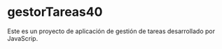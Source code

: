 # gestorTareas40
Este es un proyecto de aplicación de gestión de tareas desarrollado por JavaScrip.
